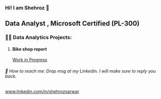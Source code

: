 ### Hi! I am Shehroz 👋

## Data Analyst , Microsoft Certified (PL-300)

### 👨‍💻 Data Analytics Projects:
1. #### Bike shop report
   [Work in Progress ](URL)


 
###### 🤳 How to reach me: Drop msg at my Linkedin. I will make sure to reply you back.
www.linkedin.com/in/shehrozsarwar


